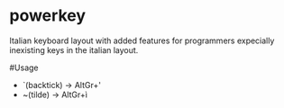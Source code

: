# powerkey
Italian keyboard layout with added features for programmers expecially inexisting keys in the italian layout.

#Usage
- `(backtick) -> AltGr+'
- ~(tilde) -> AltGr+ì
